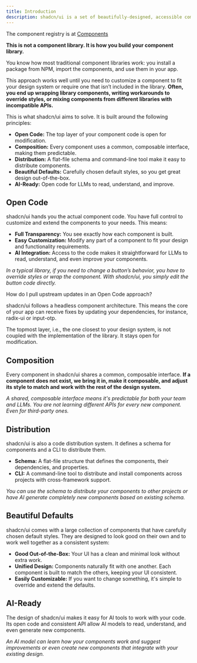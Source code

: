 ```yaml
---
title: Introduction
description: shadcn/ui is a set of beautifully-designed, accessible components and a code distribution platform. Works with your favorite frameworks and AI models.
---
```


The component registry is at [Components](ui/shadcn/components)

**This is not a component library. It is how you build your component library.**

You know how most traditional component libraries work: you install a package from NPM, import the components, and use them in your app.

This approach works well until you need to customize a component to fit your design system or require one that isn’t included in the library. **Often, you end up wrapping library components, writing workarounds to override styles, or mixing components from different libraries with incompatible APIs.**

This is what shadcn/ui aims to solve. It is built around the following principles:

- **Open Code:** The top layer of your component code is open for modification.
- **Composition:** Every component uses a common, composable interface, making them predictable.
- **Distribution:** A flat-file schema and command-line tool make it easy to distribute components.
- **Beautiful Defaults:** Carefully chosen default styles, so you get great design out-of-the-box.
- **AI-Ready:** Open code for LLMs to read, understand, and improve.

## Open Code

shadcn/ui hands you the actual component code. You have full control to customize and extend the components to your needs. This means:

- **Full Transparency:** You see exactly how each component is built.
- **Easy Customization:** Modify any part of a component to fit your design and functionality requirements.
- **AI Integration:** Access to the code makes it straightforward for LLMs to read, understand, and even improve your components.

_In a typical library, if you need to change a button’s behavior, you have to override styles or wrap the component. With shadcn/ui, you simply edit the button code directly._

<Accordion collapsible>
  <AccordionItem value="faq-1" className="border-none">
    <AccordionTrigger>
      How do I pull upstream updates in an Open Code approach?
    </AccordionTrigger>
    <AccordionContent>
      <p>
        shadcn/ui follows a headless component architecture. This means the core
        of your app can receive fixes by updating your dependencies, for
        instance, radix-ui or input-otp.
      </p>
      <p className="mt-4">
        The topmost layer, i.e., the one closest to your design system, is not
        coupled with the implementation of the library. It stays open for
        modification.
      </p>
    </AccordionContent>
  </AccordionItem>
</Accordion>

## Composition

Every component in shadcn/ui shares a common, composable interface. **If a component does not exist, we bring it in, make it composable, and adjust its style to match and work with the rest of the design system.**

_A shared, composable interface means it's predictable for both your team and LLMs. You are not learning different APIs for every new component. Even for third-party ones._

## Distribution

shadcn/ui is also a code distribution system. It defines a schema for components and a CLI to distribute them.

- **Schema:** A flat-file structure that defines the components, their dependencies, and properties.
- **CLI:** A command-line tool to distribute and install components across projects with cross-framework support.

_You can use the schema to distribute your components to other projects or have AI generate completely new components based on existing schema._

## Beautiful Defaults

shadcn/ui comes with a large collection of components that have carefully chosen default styles. They are designed to look good on their own and to work well together as a consistent system:

- **Good Out-of-the-Box:** Your UI has a clean and minimal look without extra work.
- **Unified Design:** Components naturally fit with one another. Each component is built to match the others, keeping your UI consistent.
- **Easily Customizable:** If you want to change something, it's simple to override and extend the defaults.

## AI-Ready

The design of shadcn/ui makes it easy for AI tools to work with your code. Its open code and consistent API allow AI models to read, understand, and even generate new components.

_An AI model can learn how your components work and suggest improvements or even create new components that integrate with your existing design._
